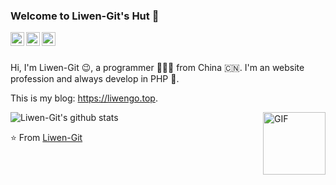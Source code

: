 ### Welcome to Liwen-Git's Hut 👋

<a href="https://www.zlf520.com.cn/storage/diary/TyhYn65h6y3qNt8uz1iUCcao9nazyDS4PDywanEv.jpeg">
  <img align="left" alt="Wechat" width="22px" src="https://cdn.jsdelivr.net/npm/simple-icons@3.1.0/icons/wechat.svg" />
</a>
<a href="liwen1010322212@163.com">
  <img align="left" alt="'163mail" width="22px" src="https://cdn.jsdelivr.net/npm/simple-icons@3.1.0/icons/mail-dot-ru.svg" />
</a>
<a href="liwen1010322212@gmail.com">
  <img align="left" alt="'Gmail" width="22px" src="https://cdn.jsdelivr.net/npm/simple-icons@3.1.0/icons/gmail.svg" />
</a>

<br />
<br />

Hi, I'm Liwen-Git 😉, a programmer 👨🏻‍💻 from China 🇨🇳. I'm an website profession and always develop in PHP 🐘.

This is my blog: <https://liwengo.top>.

<img align="right" alt="GIF" src="https://media.giphy.com/media/iIqmM5tTjmpOB9mpbn/giphy.gif" width="100" />

![Liwen-Git's github stats](https://github-readme-stats.vercel.app/api?username=Liwen-Git&show_icons=true&hide_border=true)

⭐️ From [Liwen-Git](https://github.com/Liwen-Git)

<!--
**Liwen-Git/Liwen-Git** is a ✨ _special_ ✨ repository because its `README.md` (this file) appears on your GitHub profile.

Here are some ideas to get you started:

- 🔭 I’m currently working on ...
- 🌱 I’m currently learning ...
- 👯 I’m looking to collaborate on ...
- 🤔 I’m looking for help with ...
- 💬 Ask me about ...
- 📫 How to reach me: ...
- 😄 Pronouns: ...
- ⚡ Fun fact: ...
-->
